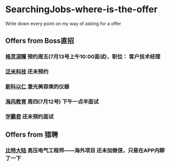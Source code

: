 # SearchingJobs-where-is-the-offer
Write down every point on my way of asking for a offer
## Offers from Boss直招
### [格灵深瞳](www.deepgling.com) 预约周五(7月13号上午10:00面试)，职位： 客户技术经理
### [泛米科技](www.fanmikeji.com) 还未预约
### [新科以仁](http://www.sincolaser.com/) 激光美容类的仪器
### [海风教育](www.hfjy.com) 周四(7月12号) 下午一点半面试
### [学霸君](www.xueba100.com)  还未预约面试
## Offers from 猎聘
### [比特大陆](https://www.bitmain.com/) 高压电气工程师——海外项目 还未加微信，只是在APP内聊了一下
